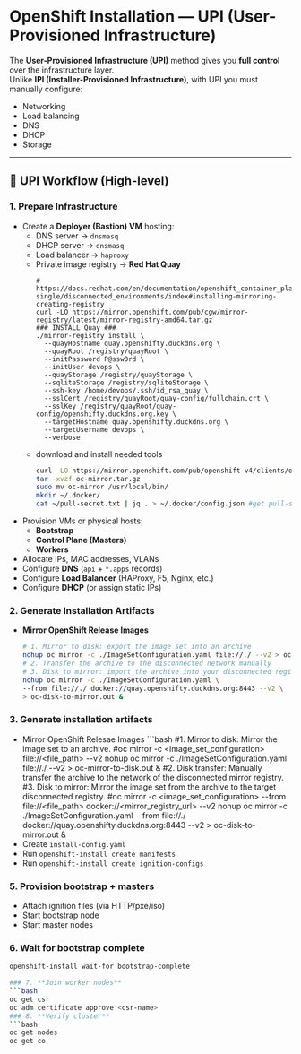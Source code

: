 # OpenShift Installation — UPI (User-Provisioned Infrastructure)

The **User-Provisioned Infrastructure (UPI)** method gives you **full control** over the infrastructure layer.  
Unlike **IPI (Installer-Provisioned Infrastructure)**, with UPI you must manually configure:

- Networking  
- Load balancing  
- DNS  
- DHCP  
- Storage  

---

## 🔹 UPI Workflow (High-level)

### 1. Prepare Infrastructure
- Create a **Deployer (Bastion) VM** hosting:
  - DNS server → `dnsmasq`
  - DHCP server → `dnsmasq`
  - Load balancer → `haproxy`
  - Private image registry → **Red Hat Quay**
      ```
      # https://docs.redhat.com/en/documentation/openshift_container_platform/4.18/html-single/disconnected_environments/index#installing-mirroring-creating-registry
      curl -LO https://mirror.openshift.com/pub/cgw/mirror-registry/latest/mirror-registry-amd64.tar.gz
      ### INSTALL Quay ###	
      ./mirror-registry install \
        --quayHostname quay.openshifty.duckdns.org \
        --quayRoot /registry/quayRoot \
        --initPassword P@ssw0rd \
        --initUser devops \
        --quayStorage /registry/quayStorage \
        --sqliteStorage /registry/sqliteStorage \
        --ssh-key /home/devops/.ssh/id_rsa_quay \
        --sslCert /registry/quayRoot/quay-config/fullchain.crt \
        --sslKey /registry/quayRoot/quay-config/openshifty.duckdns.org.key \
        --targetHostname quay.openshifty.duckdns.org \
        --targetUsername devops \
        --verbose

  - download and install needed tools
      ```bash 
      curl -LO https://mirror.openshift.com/pub/openshift-v4/clients/ocp/4.18.21/oc-mirror.tar.gz
      tar -xvzf oc-mirror.tar.gz
      sudo mv oc-mirror /usr/local/bin/
      mkdir ~/.docker/
      cat ~/pull-secret.txt | jq . > ~/.docker/config.json #get pull-secret from [Red Hat Console](https://console.redhat.com/openshift/downloads)
- Provision VMs or physical hosts:
  - **Bootstrap**
  - **Control Plane (Masters)**
  - **Workers**
- Allocate IPs, MAC addresses, VLANs  
- Configure **DNS** (`api` + `*.apps` records)  
- Configure **Load Balancer** (HAProxy, F5, Nginx, etc.)  
- Configure **DHCP** (or assign static IPs)   

### 2. Generate Installation Artifacts
- **Mirror OpenShift Release Images**
   ```bash
   # 1. Mirror to disk: export the image set into an archive
   nohup oc mirror -c ./ImageSetConfiguration.yaml file://./ --v2 > oc-mirror-to-disk.out &
   # 2. Transfer the archive to the disconnected network manually
   # 3. Disk to mirror: import the archive into your disconnected registry
   nohup oc mirror -c ./ImageSetConfiguration.yaml \
   --from file://./ docker://quay.openshifty.duckdns.org:8443 --v2 \
   > oc-disk-to-mirror.out & 

### 3. **Generate installation artifacts**
   - Mirror OpenShift Relesae Images
	```bash
	#1. Mirror to disk: Mirror the image set to an archive.
	#oc mirror -c <image_set_configuration> file://<file_path> --v2
	nohup oc mirror -c ./ImageSetConfiguration.yaml file://./ --v2 > oc-mirror-to-disk.out &
	#2. Disk transfer: Manually transfer the archive to the network of the disconnected mirror registry.
	#3. Disk to mirror: Mirror the image set from the archive to the target disconnected registry.
	#oc mirror -c <image_set_configuration> --from file://<file_path> docker://<mirror_registry_url> --v2
	nohup oc mirror -c ./ImageSetConfiguration.yaml --from file://./ docker://quay.openshifty.duckdns.org:8443 --v2 > oc-disk-to-mirror.out &
   - Create `install-config.yaml`
   - Run `openshift-install create manifests`
   - Run `openshift-install create ignition-configs`

### 5. **Provision bootstrap + masters**
   - Attach ignition files (via HTTP/pxe/iso)
   - Start bootstrap node
   - Start master nodes

### 6. **Wait for bootstrap complete**
   ```bash
   openshift-install wait-for bootstrap-complete

### 7. **Join worker nodes**
   ```bash
   oc get csr
   oc adm certificate approve <csr-name>
### 8. **Verify cluster**
   ```bash
   oc get nodes
   oc get co
   
